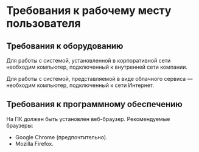 # Требования к рабочему месту пользователя

## Требования к оборудованию

Для работы с системой, установленной в корпоративной сети необходим компьютер, подключенный к внутренней сети компании. 

Для работы с системой, представляемой в виде облачного сервиса — необходим компьютер, подключенный к сети Интернет.

## Требования к программному обеспечению

На ПК должен быть установлен веб-браузер. Рекомендуемые браузеры:

* Google Chrome (предпочтительно).
* Mozilla Firefox.
